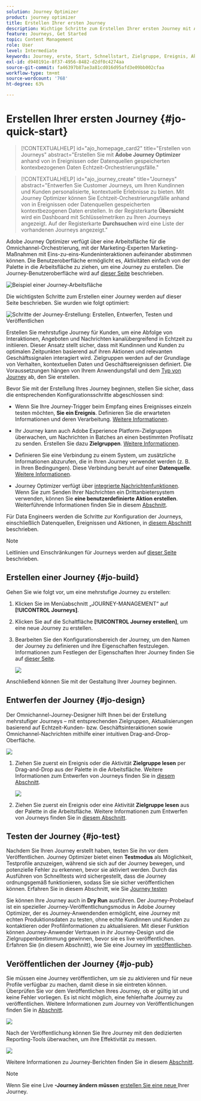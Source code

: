 ```yaml
---
solution: Journey Optimizer
product: journey optimizer
title: Erstellen Ihrer ersten Journey
description: Wichtige Schritte zum Erstellen Ihrer ersten Journey mit Adobe Journey Optimizer
feature: Journeys, Get Started
topic: Content Management
role: User
level: Intermediate
keywords: Journey, erste, Start, Schnellstart, Zielgruppe, Ereignis, Aktion
exl-id: d940191e-8f37-4956-8482-d2df0c4274aa
source-git-commit: fa46397b87ae3a81cd016d95afd3e09bb002cfaa
workflow-type: tm+mt
source-wordcount: '768'
ht-degree: 63%

---
```


# Erstellen Ihrer ersten Journey {#jo-quick-start}

>[!CONTEXTUALHELP]
>id="ajo_homepage_card2"
>title="Erstellen von Journeys"
>abstract="Erstellen Sie mit **Adobe Journey Optimizer** anhand von in Ereignissen oder Datenquellen gespeicherten kontexbezogenen Daten Echtzeit-Orchestrierungsfälle."

>[!CONTEXTUALHELP]
>id="ajo_journey_create"
>title="Journeys"
>abstract="Entwerfen Sie Customer Journeys, um Ihren Kundinnen und Kunden personalisierte, kontextuelle Erlebnisse zu bieten. Mit Journey Optimizer können Sie Echtzeit-Orchestrierungsfälle anhand von in Ereignissen oder Datenquellen gespeicherten kontextbezogenen Daten erstellen. In der Registerkarte **Übersicht** wird ein Dashboard mit Schlüsselmetriken zu Ihren Journeys angezeigt. Auf der Registerkarte **Durchsuchen** wird eine Liste der vorhandenen Journeys angezeigt."

Adobe Journey Optimizer verfügt über eine Arbeitsfläche für die Omnichannel-Orchestrierung, mit der Marketing-Experten Marketing-Maßnahmen mit Eins-zu-eins-Kundeninteraktionen aufeinander abstimmen können. Die Benutzeroberfläche ermöglicht es, Aktivitäten einfach von der Palette in die Arbeitsfläche zu ziehen, um eine Journey zu erstellen. Die Journey-Benutzeroberfläche wird auf [dieser Seite](journey-ui.md) beschrieben.

![Beispiel einer Journey-Arbeitsfläche](assets/journey38.png)


Die wichtigsten Schritte zum Erstellen einer Journey werden auf dieser Seite beschrieben. Sie wurden wie folgt optimiert:

![Schritte der Journey-Erstellung: Erstellen, Entwerfen, Testen und Veröffentlichen](assets/journey-creation-process.png)


Erstellen Sie mehrstufige Journey für Kunden, um eine Abfolge von Interaktionen, Angeboten und Nachrichten kanalübergreifend in Echtzeit zu initiieren. Dieser Ansatz stellt sicher, dass mit Kundinnen und Kunden zu optimalen Zeitpunkten basierend auf ihren Aktionen und relevanten Geschäftssignalen interagiert wird. Zielgruppen werden auf der Grundlage von Verhalten, kontextuellen Daten und Geschäftsereignissen definiert. Die Voraussetzungen hängen von Ihrem Anwendungsfall und dem [Typ von Journey](entry-management.md#types-of-journeys) ab, den Sie erstellen.

Bevor Sie mit der Erstellung Ihres Journey beginnen, stellen Sie sicher, dass die entsprechenden Konfigurationsschritte abgeschlossen sind:

* Wenn Sie Ihre Journey-Trigger beim Empfang eines Ereignisses einzeln testen möchten, **Sie ein Ereignis**. Definieren Sie die erwarteten Informationen und deren Verarbeitung. [Weitere Informationen](../event/about-events.md).

<!--   ![](assets/jo-event7bis.png)  -->

* Ihr Journey kann auch Adobe Experience Platform-Zielgruppen überwachen, um Nachrichten in Batches an einen bestimmten Profilsatz zu senden. Erstellen Sie dazu **Zielgruppen**. [Weitere Informationen](../audience/about-audiences.md).

<!--   ![](assets/segment2.png)  -->

* Definieren Sie eine Verbindung zu einem System, um zusätzliche Informationen abzurufen, die in Ihren Journey verwendet werden (z. B. in Ihren Bedingungen). Diese Verbindung beruht auf einer **Datenquelle**. [Weitere Informationen](../datasource/about-data-sources.md).

<!--   ![](assets/jo-datasource.png)  -->

* Journey Optimizer verfügt über [integrierte Nachrichtenfunktionen](../building-journeys/journeys-message.md). Wenn Sie zum Senden Ihrer Nachrichten ein Drittanbietersystem verwenden, können Sie **eine benutzerdefinierte Aktion erstellen**. Weiterführende Informationen finden Sie in diesem [Abschnitt](../action/action.md).

<!--    ![](assets/custom2.png)  -->


Für Data Engineers werden die Schritte zur Konfiguration der Journeys, einschließlich Datenquellen, Ereignissen und Aktionen, in [diesem Abschnitt](../configuration/about-data-sources-events-actions.md) beschrieben.


>[!NOTE]
>
>Leitlinien und Einschränkungen für Journeys werden auf [dieser Seite](../start/guardrails.md) beschrieben.

## Erstellen einer Journey {#jo-build}

Gehen Sie wie folgt vor, um eine mehrstufige Journey zu erstellen:

1. Klicken Sie im Menüabschnitt „JOURNEY-MANAGEMENT“ auf **[!UICONTROL Journeys]**.

1. Klicken Sie auf die Schaltfläche **[!UICONTROL Journey erstellen]**, um eine neue Journey zu erstellen.

1. Bearbeiten Sie den Konfigurationsbereich der Journey, um den Namen der Journey zu definieren und ihre Eigenschaften festzulegen. Informationen zum Festlegen der Eigenschaften Ihrer Journey finden Sie auf [dieser Seite](journey-properties.md).

   ![](assets/jo-properties.png)

Anschließend können Sie mit der Gestaltung Ihrer Journey beginnen.

## Entwerfen der Journey {#jo-design}

Der Omnichannel-Journey-Designer hilft Ihnen bei der Erstellung mehrstufiger Journeys – mit entsprechenden Zielgruppen, Aktualisierungen basierend auf Echtzeit-Kunden- bzw. Geschäftsinteraktionen sowie Omnichannel-Nachrichten mithilfe einer intuitiven Drag-and-Drop-Oberfläche.

![](assets/journey38.png)

1. Ziehen Sie zuerst ein Ereignis oder die Aktivität **Zielgruppe lesen** per Drag-and-Drop aus der Palette in die Arbeitsfläche. Weitere Informationen zum Entwerfen von Journeys finden Sie in [diesem Abschnitt](using-the-journey-designer.md).

   ![](assets/read-segment.png)

1. Ziehen Sie zuerst ein Ereignis oder eine Aktivität **Zielgruppe lesen** aus der Palette in die Arbeitsfläche. Weitere Informationen zum Entwerfen von Journeys finden Sie in [diesem Abschnitt](using-the-journey-designer.md).

## Testen der Journey {#jo-test}

Nachdem Sie Ihren Journey erstellt haben, testen Sie ihn vor dem Veröffentlichen. Journey Optimizer bietet einen **Testmodus** als Möglichkeit, Testprofile anzuzeigen, während sie sich auf der Journey bewegen, und potenzielle Fehler zu erkennen, bevor sie aktiviert werden. Durch das Ausführen von Schnelltests wird sichergestellt, dass die Journey ordnungsgemäß funktionieren, sodass Sie sie sicher veröffentlichen können. Erfahren Sie in diesem Abschnitt, wie Sie [ Journey testen](testing-the-journey.md)

Sie können Ihre Journey auch in **Dry Run** ausführen. Der Journey-Probelauf ist ein spezieller Journey-Veröffentlichungsmodus in Adobe Journey Optimizer, der es Journey-Anwendenden ermöglicht, eine Journey mit echten Produktionsdaten zu testen, ohne echte Kundinnen und Kunden zu kontaktieren oder Profilinformationen zu aktualisieren. Mit dieser Funktion können Journey-Anwender Vertrauen in ihr Journey-Design und die Zielgruppenbestimmung gewinnen, bevor sie es live veröffentlichen. Erfahren Sie (in diesem Abschnitt), wie Sie eine Journey im [ veröffentlichen](journey-dry-run.md).

## Veröffentlichen der Journey {#jo-pub}

Sie müssen eine Journey veröffentlichen, um sie zu aktivieren und für neue Profile verfügbar zu machen, damit diese in sie eintreten können. Überprüfen Sie vor dem Veröffentlichen Ihres Journey, ob er gültig ist und keine Fehler vorliegen. Es ist nicht möglich, eine fehlerhafte Journey zu veröffentlichen. Weitere Informationen zum Journey von Veröffentlichungen finden Sie in [Abschnitt](publishing-the-journey.md).

![](assets/jo-journeyuc2_32bis.png)

Nach der Veröffentlichung können Sie Ihre Journey mit den dedizierten Reporting-Tools überwachen, um ihre Effektivität zu messen.

![](assets/jo-dynamic_report_journey_12.png)

Weitere Informationen zu Journey-Berichten finden Sie in diesem [Abschnitt](../reports/live-report.md).

>[!NOTE]
>
>Wenn Sie eine Live **-Journey ändern müssen** [ erstellen Sie eine neue ](journey-ui.md#journey-versions) Ihrer Journey.
